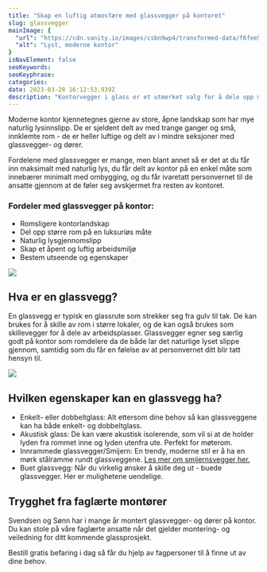 ```yaml
---
title: "Skap en luftig atmosfære med glassvegger på kontoret"
slug: glassvegger
mainImage: {
  "url": "https://cdn.sanity.io/images/csbn9wp4/transformed-data/f6fee5e905c8714afb5f40590be4eb442e500b8d-4500x3000.jpg?fit=max&auto=format",
  "alt": "Lyst, moderne kontor"
}
isNavElement: false
seoKeywords: 
seoKeyphrase: 
categories: 
date: 2023-03-28 16:12:53.939Z
description: "Kontorvegger i glass er et utmerket valg for å dele opp moderne arbeidsplasser- og kontor. Les mer om fordelene med kontorvegger i glass."
---
```


Moderne kontor kjennetegnes gjerne av store, åpne landskap som har mye naturlig lysinnslipp. De er sjeldent delt av med trange ganger og små, innklemte rom - de er heller luftige og delt av i mindre seksjoner med glassvegger- og dører.

Fordelene med glassvegger er mange, men blant annet så er det at du får inn maksimalt med naturlig lys, du får delt av kontor på en enkel måte som innebærer minimalt med ombygging, og du får ivaretatt personvernet til de ansatte gjennom at de føler seg avskjermet fra resten av kontoret.

### Fordeler med glassvegger på kontor:

* Romsligere kontorlandskap
* Del opp større rom på en luksuriøs måte
* Naturlig lysgjennomslipp
* Skap et åpent og luftig arbeidsmiljø
* Bestem utseende og egenskaper



![](https://cdn.sanity.io/images/csbn9wp4/transformed-data/d857fa41f5a6ce3a824fd5c8f2254070c3e22b40-4500x3000.jpg)

## Hva er en glassvegg?

En glassvegg er typisk en glassrute som strekker seg fra gulv til tak. De kan brukes for å skille av rom i større lokaler, og de kan også brukes som skillevegger for å dele av arbeidsplasser. Glassvegger egner seg særlig godt på kontor som romdelere da de både lar det naturlige lyset slippe gjennom, samtidig som du får en følelse av at personvernet ditt blir tatt hensyn til.



![](https://cdn.sanity.io/images/csbn9wp4/transformed-data/617e0cd214f11565a8f35e4f73304412807e6f0f-4500x3000.jpg)

## Hvilken egenskaper kan en glassvegg ha?

* Enkelt- eller dobbeltglass: Alt ettersom dine behov så kan glassveggene kan ha både enkelt- og dobbeltglass.
* Akustisk glass: De kan være akustisk isolerende, som vil si at de holder lyden fra rommet inne og lyden utenfra ute. Perfekt for møterom.
* Innrammede glassvegger/Smijern: En trendy, moderne stil er å ha en mørk stålramme rundt glassveggene. [Les mer om smijernsvegger her.](/smijernsdor)
* Buet glassvegg: Når du virkelig ønsker å skille deg ut - buede glassvegger. Her er mulighetene uendelige.

## Trygghet fra faglærte montører

Svendsen og Sønn har i mange år montert glassvegger- og dører på kontor. Du kan stole på våre faglærte ansatte når det gjelder montering- og veiledning for ditt kommende glassprosjekt.

Bestill gratis befaring i dag så får du hjelp av fagpersoner til å finne ut av dine behov.
